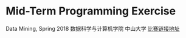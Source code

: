# Mid-Term Programming Exercise
Data Mining, Spring 2018
数据科学与计算机学院
中山大学
[比赛链接地址](https://www.kaggle.com/c/datamining-2018-mid-term)